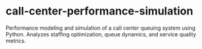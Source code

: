 # call-center-performance-simulation
Performance modeling and simulation of a call center queuing system using Python. Analyzes staffing optimization, queue dynamics, and service quality metrics.
